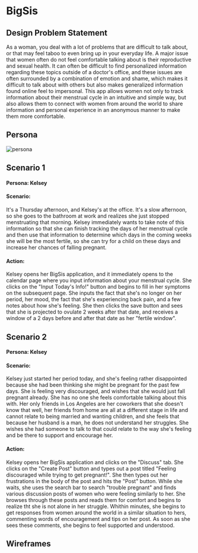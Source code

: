 # BigSis

## Design Problem Statement
As a woman, you deal with a lot of problems that are difficult to talk about, or that may feel taboo to even bring up in your everyday life. A major issue that women often do not feel comfortable talking about is their reproductive and sexual health. It can often be difficult to find personalized information regarding these topics outside of a doctor's office, and these issues are often surrounded by a combination of emotion and shame, which makes it difficult to talk about with others but also makes generalized information found online feel to impersonal. This app allows women not only to track information about their menstrual cycle in an intuitive and simple way, but also allows them to connect with women from around the world to share information and personal experience in an anonymous manner to make them more comfortable. 

## Persona
![persona](https://andreamaria1116.github.io/DH101/persona.png)

## Scenario 1

#### Persona: Kelsey
#### Scenario: 
It's a Thursday afternoon, and Kelsey's at the office. It's a slow afternoon, so she goes to the bathroom at work and realizes she just stopped menstruating that morning. Kelsey immediately wants to take note of this information so that she can finish tracking the days of her menstrual cycle and then use that information to determine which days in the coming weeks she will be the most fertile, so she can try for a child on these days and increase her chances of falling pregnant. 
#### Action: 
Kelsey opens her BigSis application, and it immediately opens to the calendar page where you input information about your menstrual cycle. She clicks on the "Input Today's Info!" button and begins to fill in her symptoms on the subsequent page. She inputs the fact that she's no longer on her period, her mood, the fact that she's experiencing back pain, and a few notes about how she's feeling. She then clicks the save button and sees that she is projected to ovulate 2 weeks after that date, and receives a window of a 2 days before and after that date as her "fertile window". 

## Scenario 2

#### Persona: Kelsey
#### Scenario:
Kelsey just started her period today, and she's feeling rather disappointed because she had been thinking she might be pregnant for the past few days. She is feeling very discouraged, and wishes that she would just fall pregnant already. She has no one she feels comfortable talking about this with. Her only friends in Los Angeles are her coworkers that she doesn't know that well, her friends from home are all at a different stage in life and cannot relate to being married and wanting children, and she feels that because her husband is a man, he does not understand her struggles. She wishes she had someone to talk to that could relate to the way she's feeling and be there to support and encourage her. 
#### Action: 
Kelsey opens her BigSis application and clicks on the "Discuss" tab. She clicks on the "Create Post" button and types out a post titled "Feeling discouraged while trying to get pregnant!". She then types out her frustrations in the body of the post and hits the "Post" button. While she waits, she uses the search bar to search "trouble pregnant" and finds various discussion posts of women who were feeling similarly to her. She browses through these posts and reads them for comfort and begins to realize tht she is not alone in her struggle. Whithin minutes, she begins to get responses from women around the world in a similar situation to hers, commenting words of encouragement and tips on her post. As soon as she sees these comments, she begins to feel supported and understood. 

## Wireframes
